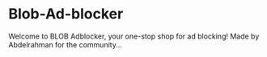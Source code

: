 # Blob-Ad-blocker

Welcome to BLOB Adblocker, your one-stop shop for ad blocking! 
Made by Abdelrahman for the community...
